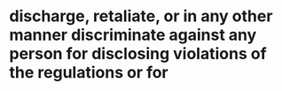 # discharge, retaliate, or in any other manner discriminate against any person for disclosing violations of the regulations or for